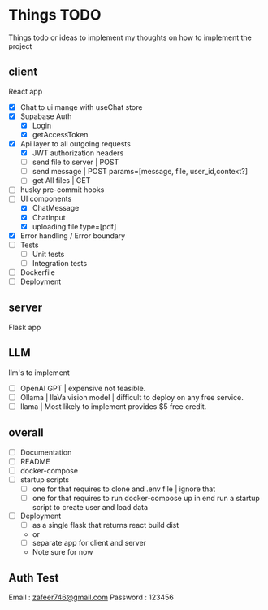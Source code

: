 # Things TODO

Things todo or ideas to implement
my thoughts on how to implement the project

## client

React app

- [x] Chat to ui mange with useChat store
- [x] Supabase Auth
  - [x] Login
  - [x] getAccessToken
- [x] Api layer to all outgoing requests
  - [x] JWT authorization headers
  - [ ] send file to server | POST
  - [ ] send message | POST params=[message, file, user_id,context?]
  - [ ] get All files | GET
- [ ] husky pre-commit hooks
- [ ] UI components
  - [x] ChatMessage
  - [x] ChatInput
  - [x] uploading file type=[pdf]
- [x] Error handling / Error boundary
- [ ] Tests
  - [ ] Unit tests
  - [ ] Integration tests
- [ ] Dockerfile
- [ ] Deployment

## server

Flask app

## LLM

llm's to implement

- [ ] OpenAI GPT | expensive not feasible.
- [ ] Ollama | llaVa vision model | difficult to deploy on any free service.
- [ ] llama | Most likely to implement provides $5 free credit.

## overall

- [ ] Documentation
- [ ] README
- [ ] docker-compose
- [ ] startup scripts
  - [ ] one for that requires to clone and .env file | ignore that
  - [ ] one for that requires to run docker-compose up in end run a startup script to create user and load data
- [ ] Deployment
  - [ ] as a single flask that returns react build dist
  - or
  - [ ] separate app for client and server
  - Note sure for now

## Auth Test

Email : <zafeer746@gmail.com>
Password : 123456
